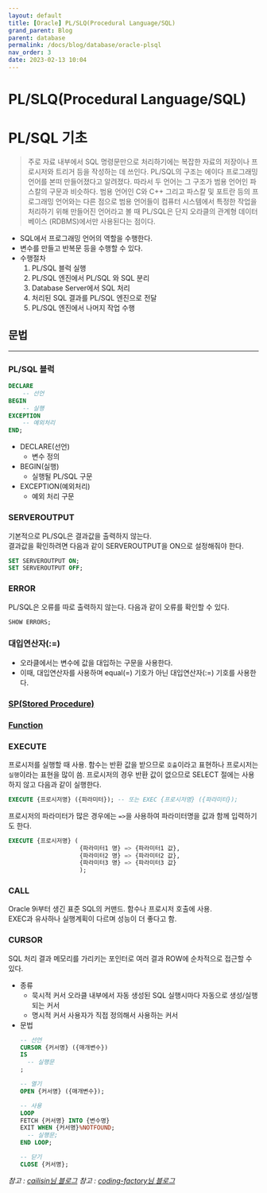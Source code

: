 ```yaml
---
layout: default
title: [Oracle] PL/SLQ(Procedural Language/SQL)
grand_parent: Blog
parent: database
permalink: /docs/blog/database/oracle-plsql
nav_order: 3
date: 2023-02-13 10:04
---
```


PL/SLQ(Procedural Language/SQL)
===

# PL/SQL 기초
> 주로 자료 내부에서 SQL 명령문만으로 처리하기에는 복잡한 자료의 저장이나 프로시저와 트리거 등을 작성하는 데 쓰인다. 
PL/SQL의 구조는 에이다 프로그래밍 언어를 본떠 만들어졌다고 알려졌다. 
따라서 두 언어는 그 구조가 범용 언어인 파스칼의 구문과 비슷하다. 
범용 언어인 C와 C++ 그리고 파스칼 및 포트란 등의 프로그래밍 언어와는 다른 점으로 
범용 언어들이 컴퓨터 시스템에서 특정한 작업을 처리하기 위해 만들어진 언어라고 볼 때 PL/SQL은 단지 오라클의 관계형 데이터베이스 (RDBMS)에서만 사용된다는 점이다.
- SQL에서 프로그래밍 언어의 역할을 수행한다.
- 변수를 만들고 반복문 등을 수행할 수 있다.
- 수행절차 
  1. PL/SQL 블럭 실행
  2. PL/SQL 엔진에서 PL/SQL 와 SQL 분리
  3. Database Server에서 SQL 처리
  4. 처리된 SQL 결과를 PL/SQL 엔진으로 전달
  5. PL/SQL 엔진에서 나머지 작업 수행

## 문법
- - -
### PL/SQL 블럭
```sql
DECLARE
    -- 선언
BEGIN
    -- 실행
EXCEPTION
    -- 예외처리
END;
```
- DECLARE(선언)
  - 변수 정의
- BEGIN(실행)
  - 실행될 PL/SQL 구문
- EXCEPTION(예외처리)
  - 예외 처리 구문
### SERVEROUTPUT
기본적으로 PL/SQL은 결과값을 출력하지 않는다.  
결과값을 확인하려면 다음과 같이 SERVEROUTPUT을 ON으로 설정해줘야 한다.
```sql
SET SERVEROUTPUT ON;
SET SERVEROUTPUT OFF;
```

### ERROR
PL/SQL은 오류를 따로 출력하지 않는다.
다음과 같이 오류를 확인할 수 있다.
```sql
SHOW ERRORS;
```


### 대입연산자(:=)
  - 오라클에서는 변수에 값을 대입하는 구문을 사용한다.
  - 이때, 대입연산자를 사용하며 equal(=) 기호가 아닌 대입연산자(:=) 기호를 사용한다. 

### [SP(Stored Procedure)](/docs/blog/database/oracle-sp)

### [Function](/docs/blog/database/oracle-fn)

### EXECUTE
프로시저를 실행할 때 사용. 
함수는 반환 값을 받으므로 `호출`이라고 표현하나 프로시저는 `실행`이라는 표현을 많이 씀.
프로시저의 경우 반환 값이 없으므로 SELECT 절에는 사용하지 않고 다음과 같이 실행한다.
```sql
EXECUTE {프로시저명} ({파라미터}); -- 또는 EXEC {프로시저명} ({파라미터}); 
```
프로시저의 파라미터가 많은 경우에는 `=>`을 사용하여 파라미터명을 값과 함께 입력하기도 한다.
```sql
EXECUTE {프로시저명} (
                    {파라미터1 명} => {파라미터1 값},
                    {파라미터2 명} => {파라미터2 값},
                    {파라미터3 명} => {파라미터3 값}
                    );   
```

### CALL
Oracle 9i부터 생긴 표준 SQL의 커맨드. 함수나 프로시저 호출에 사용.  
EXEC과 유사하나 실행계획이 다르며 성능이 더 좋다고 함.

### CURSOR
SQL 처리 결과 메모리를 가리키는 포인터로 여러 결과 ROW에 순차적으로 접근할 수 있다.  

- 종류
  - 묵시적 커서
    오라클 내부에서 자동 생성된 SQL 실행시마다 자동으로 생성/실행되는 커서
  - 명시적 커서
    사용자가 직접 정의해서 사용하는 커서
- 문법
  ```sql
  -- 선언
  CURSOR {커서명} ({매개변수})
  IS
    -- 실행문
  ;
  
  -- 열기
  OPEN {커서명} ({매개변수});
  
  -- 사용
  LOOP
  FETCH {커서명} INTO {변수명}
  EXIT WHEN {커서명}%NOTFOUND;
    -- 실행문;
  END LOOP;
  
  -- 닫기
  CLOSE {커서명};
  ```


*참고 : [cailisin님 블로그](https://cailisin.tistory.com/149)*
*참고 : [coding-factory님 블로그](https://coding-factory.tistory.com/455)*